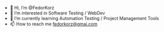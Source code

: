 - 👋 Hi, I’m @FedorKorz
- 👀 I’m interested in Software Testing / WebDev
- 🌱 I’m currently learning Automation Testing / Project Management Tools
- 📫 How to reach me fedorkorz@gmai.com

<!---
FedorKorz/FedorKorz is a ✨ special ✨ repository because its `README.md` (this file) appears on your GitHub profile.
You can click the Preview link to take a look at your changes.
--->
